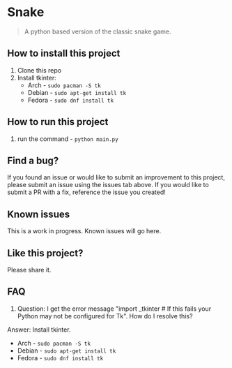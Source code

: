 # Snake

> A python based version of the classic snake game. 

## How to install this project

1. Clone this repo
2. Install tkinter:
   - Arch - `sudo pacman -S tk`
   - Debian - `sudo apt-get install tk`
   - Fedora - `sudo dnf install tk`

## How to run this project

1. run the command - `python main.py`

## Find a bug?

If you found an issue or would like to submit an improvement to this project, please submit an issue using the issues tab above. If you would like to submit a PR with a fix, reference the issue you created!

## Known issues

This is a work in progress. Known issues will go here.

## Like this project?

Please share it.

## FAQ

1. Question: I get the error message "import _tkinter # If this fails your Python may not be configured for Tk". How do I resolve this?
   
Answer: Install tkinter.  
- Arch - `sudo pacman -S tk`  
- Debian - `sudo apt-get install tk`  
- Fedora - `sudo dnf install tk`